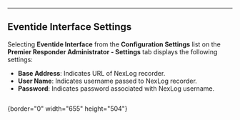   ---------------------------------
  **Eventide Interface Settings**
  ---------------------------------

Selecting **Eventide Interface** from the **Configuration Settings**
list on the **Premier Responder Administrator - Settings** tab displays
the following settings:

-   **Base Address**: Indicates URL of NexLog recorder.
-   **User Name**: Indicates username passed to NexLog recorder.
-   **Password**: Indicates password associated with NexLog username.

<figure><img src=".gitbook/assets/Eventide%20Interface%20Settings_files/Image001.png" alt=""><figcaption></figcaption></figure>{border="0"
width="655" height="504"}
